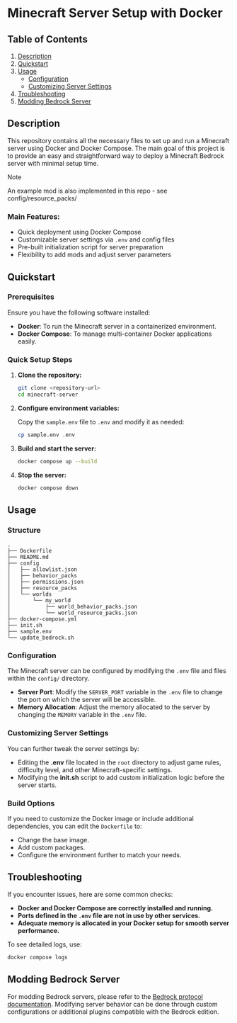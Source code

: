 # Minecraft Server Setup with Docker

## Table of Contents

1. [Description](#description)
2. [Quickstart](#quickstart)
3. [Usage](#usage)
   - [Configuration](#configuration)
   - [Customizing Server Settings](#customizing-server-settings)
4. [Troubleshooting](#troubleshooting)
5. [Modding Bedrock Server](#modding-bedrock-server)

## Description

This repository contains all the necessary files to set up and run a Minecraft server using Docker and Docker Compose. The main goal of this project is to provide an easy and straightforward way to deploy a Minecraft Bedrock server with minimal setup time.

> [!NOTE]  
> An example mod is also implemented in this repo - see config/resource_packs/

### Main Features:
- Quick deployment using Docker Compose
- Customizable server settings via `.env` and config files
- Pre-built initialization script for server preparation
- Flexibility to add mods and adjust server parameters

## Quickstart

### Prerequisites

Ensure you have the following software installed:
- **Docker**: To run the Minecraft server in a containerized environment.
- **Docker Compose**: To manage multi-container Docker applications easily.

### Quick Setup Steps

1. **Clone the repository:**

   ```bash
   git clone <repository-url>
   cd minecraft-server
   ```

2. **Configure environment variables:**

   Copy the `sample.env` file to `.env` and modify it as needed:

   ```bash
   cp sample.env .env
   ```

3. **Build and start the server:**

   ```bash
   docker compose up --build
   ```

4. **Stop the server:**

   ```bash
   docker compose down
   ```

## Usage

### Structure
    .
    ├── Dockerfile
    ├── README.md
    ├── config
    │   ├── allowlist.json
    │   ├── behavior_packs
    │   ├── permissions.json
    │   ├── resource_packs
    │   └── worlds
    │       └── my_world
    │           ├── world_behavior_packs.json
    │           └── world_resource_packs.json
    ├── docker-compose.yml
    ├── init.sh
    ├── sample.env
    └── update_bedrock.sh

### Configuration

The Minecraft server can be configured by modifying the `.env` file and files within the `config/` directory.

- **Server Port**: Modify the `SERVER_PORT` variable in the `.env` file to change the port on which the server will be accessible.
- **Memory Allocation**: Adjust the memory allocated to the server by changing the `MEMORY` variable in the `.env` file.

### Customizing Server Settings

You can further tweak the server settings by:
- Editing the **.env** file located in the `root` directory to adjust game rules, difficulty level, and other Minecraft-specific settings.
- Modifying the **init.sh** script to add custom initialization logic before the server starts.

### Build Options

If you need to customize the Docker image or include additional dependencies, you can edit the `Dockerfile` to:
- Change the base image.
- Add custom packages.
- Configure the environment further to match your needs.

## Troubleshooting

If you encounter issues, here are some common checks:
- **Docker and Docker Compose are correctly installed and running.**
- **Ports defined in the `.env` file are not in use by other services.**
- **Adequate memory is allocated in your Docker setup for smooth server performance.**


To see detailed logs, use:

```bash
docker compose logs
```

## Modding Bedrock Server

For modding Bedrock servers, please refer to the [Bedrock protocol documentation](https://github.com/Mojang/bedrock-protocol-docs). Modifying server behavior can be done through custom configurations or additional plugins compatible with the Bedrock edition.

